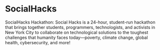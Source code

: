# SocialHacks
SocialHacks Hackathon: Social Hacks is a 24-hour, student-run hackathon that brings together students, programmers, technologists, and activists in New York City to collaborate on technological solutions to the toughest challenges that humanity faces today—poverty, climate change, global health, cybersecurity, and more!

